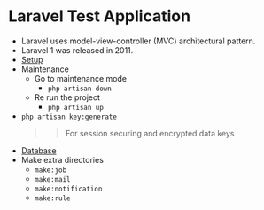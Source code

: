 # Laravel Test Application
- Laravel uses model-view-controller (MVC) architectural pattern.
- Laravel 1 was released in 2011.
- [Setup](topic/SETUP.md)
- Maintenance
    - Go to maintenance mode
        - `php artisan down`
    - Re run the project
        - `php artisan up`
- `php artisan key:generate`
    >> For session securing and encrypted data keys
- [Database](topic/DATABASE.md)
- Make extra directories
    - `make:job`
    - `make:mail`
    - `make:notification`
    - `make:rule`
